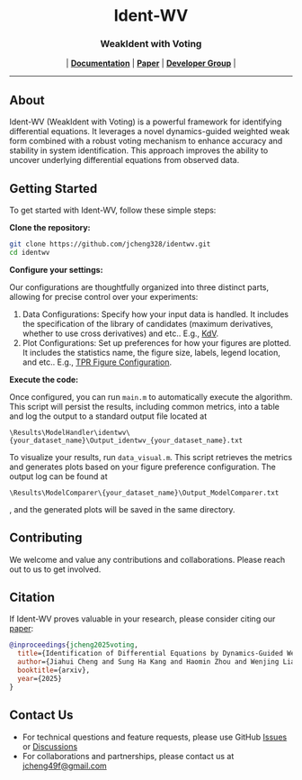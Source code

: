 <h1 align="center">
Ident-WV
</h1>

<h3 align="center">
WeakIdent with Voting
</h3>

<p align="center">
| <a href="https://github.com/jcheng328/identwv/tree/main?tab=readme-ov-file"><b>Documentation</b></a> | <a href=""><b>Paper</b></a> | <a href=""><b>Developer Group</b></a> |
</p>

---
## About

Ident-WV (WeakIdent with Voting) is a powerful framework for identifying differential equations. It leverages a novel dynamics-guided weighted weak form combined with a robust voting mechanism to enhance accuracy and stability in system identification. This approach improves the ability to uncover underlying differential equations from observed data.

## Getting Started
To get started with Ident-WV, follow these simple steps:

**Clone the repository:**

```bash
git clone https://github.com/jcheng328/identwv.git
cd identwv
```

**Configure your settings:**

Our configurations are thoughtfully organized into three distinct parts, allowing for precise control over your experiments:
1. Data Configurations: Specify how your input data is handled. It includes the specification of the library of candidates (maximum derivatives, whether to use cross derivatives) and etc.. E.g., [KdV]().
2. Plot Configurations: Set up preferences for how your figures are plotted. It includes the statistics name, the figure size, labels, legend location, and etc.. E.g., [TPR Figure Configuration](https://github.com/jcheng328/identwv/blob/main/Service/Compare_Service_TPR.yaml).

**Execute the code:**

Once configured, you can run `main.m` to automatically execute the algorithm. This script will persist the results, including common metrics, into a table and log the output to a standard output file located at 
```
\Results\ModelHandler\identwv\{your_dataset_name}\Output_identwv_{your_dataset_name}.txt
```
To visualize your results, run `data_visual.m`. This script retrieves the metrics and generates plots based on your figure preference configuration. The output log can be found at 
```
\Results\ModelComparer\{your_dataset_name}\Output_ModelComparer.txt
```
, and the generated plots will be saved in the same directory.

## Contributing

We welcome and value any contributions and collaborations.
Please reach out to us to get involved.

## Citation

If Ident-WV proves valuable in your research, please consider citing our [paper]():

```bibtex
@inproceedings{jcheng2025voting,
  title={Identification of Differential Equations by Dynamics-Guided Weighted Weak Form with Voting},
  author={Jiahui Cheng and Sung Ha Kang and Haomin Zhou and Wenjing Liao},
  booktitle={arxiv},
  year={2025}
}
```

## Contact Us

- For technical questions and feature requests, please use GitHub [Issues](https://github.com/jcheng328/identwv/issues) or [Discussions](https://github.com/jcheng328/identwv/discussions)
- For collaborations and partnerships, please contact us at [jcheng49f@gmail.com](mailto:jcheng49f@gmail.com)
